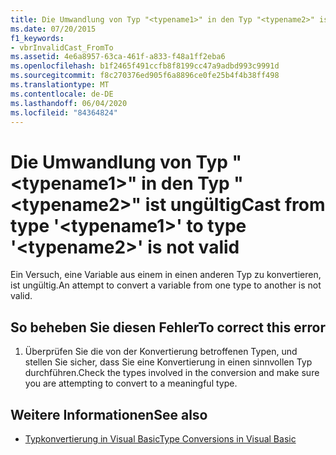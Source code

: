 ```yaml
---
title: Die Umwandlung von Typ "<typename1>" in den Typ "<typename2>" ist ungültig
ms.date: 07/20/2015
f1_keywords:
- vbrInvalidCast_FromTo
ms.assetid: 4e6a8957-63ca-461f-a833-f48a1ff2eba6
ms.openlocfilehash: b1f2465f491ccfb8f8199cc47a9adbd993c9991d
ms.sourcegitcommit: f8c270376ed905f6a8896ce0fe25b4f4b38ff498
ms.translationtype: MT
ms.contentlocale: de-DE
ms.lasthandoff: 06/04/2020
ms.locfileid: "84364824"
---
```

# <a name="cast-from-type-typename1-to-type-typename2-is-not-valid"></a><span data-ttu-id="aa1b2-102">Die Umwandlung von Typ "\<typename1>" in den Typ "\<typename2>" ist ungültig</span><span class="sxs-lookup"><span data-stu-id="aa1b2-102">Cast from type '\<typename1>' to type '\<typename2>' is not valid</span></span>
<span data-ttu-id="aa1b2-103">Ein Versuch, eine Variable aus einem in einen anderen Typ zu konvertieren, ist ungültig.</span><span class="sxs-lookup"><span data-stu-id="aa1b2-103">An attempt to convert a variable from one type to another is not valid.</span></span>  
  
## <a name="to-correct-this-error"></a><span data-ttu-id="aa1b2-104">So beheben Sie diesen Fehler</span><span class="sxs-lookup"><span data-stu-id="aa1b2-104">To correct this error</span></span>  
  
1. <span data-ttu-id="aa1b2-105">Überprüfen Sie die von der Konvertierung betroffenen Typen, und stellen Sie sicher, dass Sie eine Konvertierung in einen sinnvollen Typ durchführen.</span><span class="sxs-lookup"><span data-stu-id="aa1b2-105">Check the types involved in the conversion and make sure you are attempting to convert to a meaningful type.</span></span>  
  
## <a name="see-also"></a><span data-ttu-id="aa1b2-106">Weitere Informationen</span><span class="sxs-lookup"><span data-stu-id="aa1b2-106">See also</span></span>

- [<span data-ttu-id="aa1b2-107">Typkonvertierung in Visual Basic</span><span class="sxs-lookup"><span data-stu-id="aa1b2-107">Type Conversions in Visual Basic</span></span>](../programming-guide/language-features/data-types/type-conversions.md)
